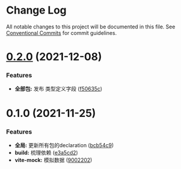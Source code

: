 # Change Log

All notable changes to this project will be documented in this file.
See [Conventional Commits](https://conventionalcommits.org) for commit guidelines.

# [0.2.0](https://github.com/kkaaddff/moon-private/compare/@zhangqc/vite-plugin-moon-mock@0.1.0...@zhangqc/vite-plugin-moon-mock@0.2.0) (2021-12-08)


### Features

* **全部包:** 发布 类型定义字段 ([f50635c](https://github.com/kkaaddff/moon-private/commit/f50635c06eb5236d6ce9c14137b0b8c30b8b5998))





# 0.1.0 (2021-11-25)


### Features

* **全局:** 更新所有包的declaration ([bcb54c9](https://github.com/kkaaddff/moon-private/commit/bcb54c9785b663c9028ee83fde8ebcdfc8a90a4a))
* **build:** 梳理依赖 ([e3a5cd2](https://github.com/kkaaddff/moon-private/commit/e3a5cd262b830a13b180614cd5ede6ad464753e8))
* **vite-mock:** 模拟数据 ([9002202](https://github.com/kkaaddff/moon-private/commit/900220214b22b2a803182a682c007f6b45dac40d))
